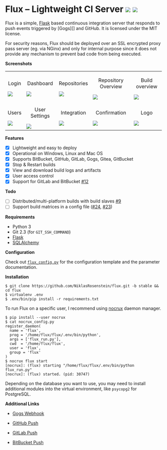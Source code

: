 # Flux &ndash; Lightweight CI Server ![](http://i.imgur.com/A0PsiQs.png) ![](http://i.imgur.com/uuTtLzU.png)

Flux is a simple, [Flask][] based continuous integration server
that responds to push events triggered by [Gogs][] and GitHub. It
is licensed under the MIT license.

For security reasons, Flux should be deployed over an SSL
encrypted proxy pass server (eg. via NGinx) and only for
internal purpose since it does not provide any mechanism
to prevent bad code from being executed.

__Screenshots__

<table>
  <tr>
    <td><p align="center">Login</p><a href="https://i.imgur.com/NIlRIFI.png"><img src="https://i.imgur.com/NIlRIFI.png"/></a></td>
    <td><p align="center">Dashboard</p><a href="https://i.imgur.com/m5R4syk.png"><img src="https://i.imgur.com/m5R4syk.png"/></a></td>
    <td><p align="center">Repositories</p><a href="https://i.imgur.com/5CAR1zs.png"><img src="https://i.imgur.com/5CAR1zs.png"/></a></td>
    <td><p align="center">Repository Overview</p><a href="https://i.imgur.com/Fm6GyPI.png"><img src="https://i.imgur.com/Fm6GyPI.png"/></a></td>
    <td><p align="center">Build overview</p><a href="https://i.imgur.com/CGEYRB6.png"><img src="https://i.imgur.com/CGEYRB6.png"/></a></td>
  </tr>
  <tr>
    <td><p align="center">Users</p><a href="https://i.imgur.com/hZ7FQix.png"><img src="https://i.imgur.com/hZ7FQix.png"/></a></td>
    <td><p align="center">User Settings</p><a href="https://i.imgur.com/ZqdIj70.png"><img src="https://i.imgur.com/ZqdIj70.png"/></a></td>
    <td><p align="center">Integration</p><a href="https://i.imgur.com/FumaPOQ.png"><img src="https://i.imgur.com/FumaPOQ.png"/></a></td>
    <td><p align="center">Confirmation</p><a href="https://i.imgur.com/60ox3PR.png"><img src="https://i.imgur.com/60ox3PR.png"/></a></td>
    <td><p align="center">Logo</p><a href="https://i.imgur.com/k18t1XA.png"><img src="https://i.imgur.com/k18t1XA.png"/></a></td>
  </tr>
</table>

__Features__

* [x] Lightweight and easy to deploy
* [x] Operational on Windows, Linux and Mac OS
* [x] Supports BitBucket, GitHub, GitLab, Gogs, Gitea, GitBucket
* [x] Stop & Restart builds
* [x] View and download build logs and artifacts
* [x] User access control
* [x] Support for GitLab and BitBucket [#12](https://github.com/NiklasRosenstein/flux/issues/11)

__Todo__

* [ ] Distributed/multi-platform builds with build slaves [#9](https://github.com/NiklasRosenstein/flux/issues/9)
* [ ] Support build matrices in a config file ([#24], [#23])

[#24]: https://github.com/NiklasRosenstein/flux/issues/24
[#23]: https://github.com/NiklasRosenstein/flux/issues/23

__Requirements__

* Python 3
* Git 2.3 (for `GIT_SSH_COMMAND`)
* [Flask][]
* [SQLAlchemy][]

__Configuration__

Check out [`flux_config.py`](flux_config.py) for the configuration
template and the parameter documentation.

__Installation__

```
$ git clone https://github.com/NiklasRosenstein/flux.git -b stable && cd flux
$ virtualenv .env
$ .env/bin/pip install -r requirements.txt
```

To run Flux on a specific user, I recommend using [nocrux] daemon manager.

```
$ pip install --user nocrux
$ cat nocrux_config.py
register_daemon(
  name = 'flux',
  prog = '/home/flux/flux/.env/bin/python',
  args = ['flux_run.py'],
  cwd  = '/home/flux/flux',
  user = 'flux',
  group = 'flux'
)
$ nocrux flux start
[nocrux]: (flux) starting "/home/flux/flux/.env/bin/python flux_run.py"
[nocrux]: (flux) started. (pid: 30747)
```

Depending on the database you want to use, you may need to install additional
modules into the virtual environment, like `psycopg2` for PostgreSQL.

[nocrux]: https://github.com/NiklasRosenstein/nocrux

__Additional Links__

* [Gogs Webhook](https://gogs.io/docs/features/webhook)
* [GitHub Push](https://developer.github.com/v3/activity/events/types/#pushevent)
* [GitLab Push](https://gitlab.com/gitlab-org/gitlab-ce/blob/master/doc/web_hooks/web_hooks.md#push-events)
* [BitBucket Push](https://confluence.atlassian.com/bitbucket/event-payloads-740262817.html#EventPayloads-Push)

  [Flask]: http://flask.pocoo.org/
  [SQLAlchemy]: http://www.sqlalchemy.org/

